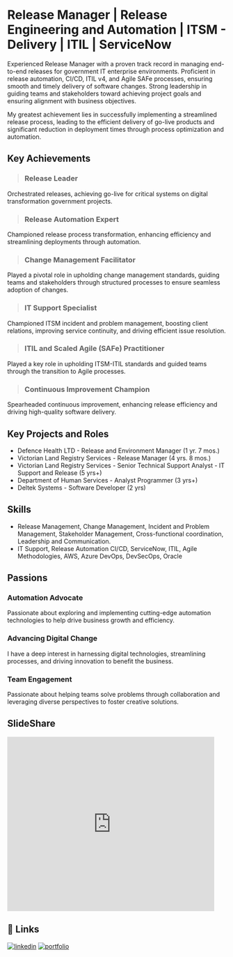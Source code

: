 # Release Manager | Release Engineering and Automation | ITSM - Delivery | ITIL | ServiceNow
Experienced Release Manager with a proven track record in managing end-to-end releases for government IT enterprise environments. Proficient in release automation, CI/CD, ITIL v4, and Agile SAFe processes, ensuring smooth and timely delivery of software changes. Strong leadership in guiding teams and stakeholders toward achieving project goals and ensuring alignment with business objectives. 

My greatest achievement lies in successfully implementing a streamlined release process, leading to the efficient delivery of go-live products and significant reduction in deployment times through process optimization and automation.

## Key Achievements
>### Release Leader
Orchestrated releases, achieving go-live for critical systems on digital transformation government projects.
>### Release Automation Expert
Championed release process transformation, enhancing efficiency and streamlining deployments through automation.
>### Change Management Facilitator
Played a pivotal role in upholding change management standards, guiding teams and stakeholders through structured processes to ensure seamless adoption of changes.
>### IT Support Specialist
Championed ITSM incident and problem management, boosting client relations, improving service continuity, and driving efficient issue resolution.
>### ITIL and Scaled Agile (SAFe) Practitioner
Played a key role in upholding ITSM-ITIL standards and guided teams through the transition to Agile processes.
>### Continuous Improvement Champion
Spearheaded continuous improvement, enhancing release efficiency and driving high-quality software delivery.

## Key Projects and Roles
* Defence Health LTD - Release and Environment Manager (1 yr. 7 mos.)
* Victorian Land Registry Services - Release Manager (4 yrs. 8 mos.) 
* Victorian Land Registry Services - Senior Technical Support Analyst - IT Support and Release (5 yrs+)
* Department of Human Services - Analyst Programmer (3 yrs+)
* Deltek Systems - Software Developer (2 yrs)
  
## Skills
- Release Management, Change Management, Incident and Problem Management, Stakeholder Management, Cross-functional coordination, Leadership and Communication.
- IT Support, Release Automation CI/CD, ServiceNow, ITIL, Agile Methodologies, AWS, Azure DevOps, DevSecOps, Oracle

## Passions
### Automation Advocate
Passionate about exploring and implementing cutting-edge automation technologies to help drive business growth and efficiency.
### Advancing Digital Change
I have a deep interest in harnessing digital technologies, streamlining processes, and driving innovation to benefit the business.
### Team Engagement
Passionate about helping teams solve problems through collaboration and leveraging diverse perspectives to foster creative solutions.

## SlideShare

 <iframe src="https://www.slideshare.net/slideshow/embed_code/key/bof1pSJU9JiUQn?hostedIn=slideshare&page=upload" width="476" height="400" frameborder="0" marginwidth="0" marginheight="0" scrolling="no"></iframe>

## 🔗 Links

[![linkedin](https://img.shields.io/badge/view_my_linkedin-0A66C2?style=for-the-badge&logo=linkedin&logoColor=white)](https://www.linkedin.com/in/lawrencesanares/)
[![portfolio](https://img.shields.io/badge/check_my_Slideshare-000?style=for-the-badge&logo=ko-fi&logoColor=white)](https://www.slideshare.net/LawrenceSanares)


